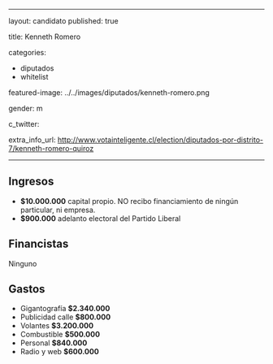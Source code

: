  ---
layout: candidato
published: true

title: Kenneth Romero 

categories:
- diputados
- whitelist

featured-image: ../../images/diputados/kenneth-romero.png

gender: m

c_twitter: 

extra_info_url: http://www.votainteligente.cl/election/diputados-por-distrito-7/kenneth-romero-quiroz

---


## Ingresos


- **$10.000.000** capital propio. NO recibo financiamiento de ningún particular, ni empresa.
- **$900.000** adelanto electoral del Partido Liberal


## Financistas


Ninguno


## Gastos


- Gigantografía        **$2.340.000**
- Publicidad calle     **$800.000**
- Volantes             **$3.200.000**
- Combustible          **$500.000**
- Personal             **$840.000**
- Radio y web          **$600.000**

